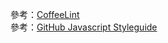 參考：[CoffeeLint](http://www.coffeelint.org/)  
參考：[GitHub Javascript Styleguide](https://github.com/styleguide/javascript)
